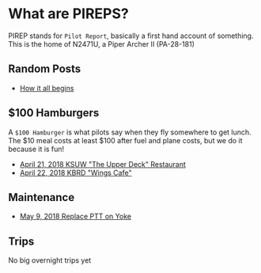 # What are PIREPS?
PIREP stands for `Pilot Report`, basically a first hand account of something.
This is the home of N2471U, a Piper Archer II (PA-28-181)

## Random Posts
* [How it all begins](posts/20170717-how-it-all-begins.md)


## $100 Hamburgers
A `$100 Hamburger` is what pilots say when they fly somewhere to get lunch. The
$10 meal costs at least $100 after fuel and plane costs, but we do it because it is fun!

* [April 21, 2018 KSUW "The Upper Deck" Restaurant](places/20180421-kmic-ksuw.md)
* [April 22, 2018 KBRD "Wings Cafe"](places/20180422-kmic-kbrd.md)

## Maintenance
* [May 9, 2018 Replace PTT on Yoke](maintenance/20180509-replace-ptt.md)


## Trips
No big overnight trips yet
